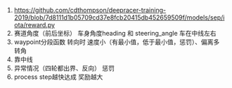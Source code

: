 1. https://github.com/cdthompson/deepracer-training-2019/blob/7d8111d1b05709cd37e8fcb20415db452659509f/models/sep/iota/reward.py
2. 赛道角度（前后坐标） 车身角度heading 和 steering_angle 车在中线左右
3. waypoint分段函数 转向时 速度小（有最小值，低于最小值，惩罚）、偏离多转角
4. 靠中线
5. 异常情况（四轮都出界、反向） 惩罚
6. process step越快达成 奖励越大
